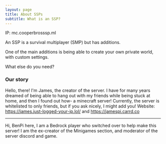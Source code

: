 ```yaml
---
layout: page
title: About SSPs
subtitle: What is an SSP?
---
```


IP: mc.cooperbrosssp.ml

An SSP is a survival multiplayer (SMP) but has additions.

One of the main additions is being able to create your own
private world, with custom settings.

What else do you need?

### Our story

Hello, there! I'm James, the creator of the server.
I have for many years dreamed of being able to hang
out with my friends while being stuck at home, and 
then I found out how- a minecraft server! Currently,
the server is whitelisted to only friends, but if you ask
nicely, I might add you! Website: https://james.just-logged-your-ip.lol/ and https://jamespi.carrd.co

____________________________________________________________________

Hi, BenPi here, I am a Bedrock player who switched over
to help make this server! I am the ex-creator of
the Minigames section, and moderator of the server discord and game.
